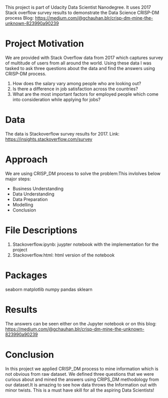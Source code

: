 This project is part of Udacity Data Scientist Nanodegree. It uses 2017 Stack overflow survey results to demonstrate the Data Science CRISP-DM process
Blog: https://medium.com/@gchauhan.blr/crisp-dm-mine-the-unknown-823990a90239

# Project Motivation
We are provided with  Stack Overflow data from 2017 which captures survey of multitude of users from all around the world. Using these data I was tasked to ask three questions about the data and find the answers using CRISP-DM process.

1) How does the salary vary among people who are looking out?
2) Is there a difference in job satisfaction across the countries?
3) What are the most important factors for employed people which come into consideration while applying for jobs?

# Data
The data is Stackoverflow survey results for 2017. Link: https://insights.stackoverflow.com/survey

# Approach
We are using CRISP_DM process to solve the problem:This invlolves below major steps:
- Business Understanding
- Data Understanding
- Data Preparation
- Modelling
- Conclusion

# File Descriptions

1) Stackoverflow.ipynb: juypter notebook with the implementation for the project
2) Stackoverflow.html: html version of the notebook

# Packages
seaborn matplotlib numpy pandas sklearn

# Results
The answers can be seen either on the Jupyter notebook or on this blog: https://medium.com/@gchauhan.blr/crisp-dm-mine-the-unknown-823990a90239

# Conclusion
In this project we applied CRISP_DM process to mine information which is not obvious from raw dataset. We defined three questions that we were curious about and mined the answers using CRIPS_DM methodology from our dataset.It is amazing to see how data throws the Information out with minor twists. This is a must have skill for all the aspiring Data Scientists!

